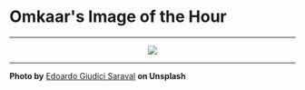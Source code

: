 # Omkaar's Image of the Hour

---

<div align="center">

<a href="https://unsplash.com/photos/blurry-image-of-a-fair-or-event-h-EmytKmWYc">
  <img src="https://images.unsplash.com/photo-1752340782886-9dc432e0e342?crop=entropy&cs=tinysrgb&fit=max&fm=jpg&ixid=M3w3NjA2Nzh8MHwxfHJhbmRvbXx8fHx8fHx8fDE3NTQ3MDEyMDB8&ixlib=rb-4.1.0&q=80&w=1080" style="max-width:100%; height:auto;">
</a>



</div>

---

**Photo by** [Edoardo Giudici Saraval](https://unsplash.com/@egscars) **on Unsplash**

